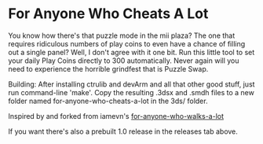 # For Anyone Who Cheats A Lot

You know how there's that puzzle mode in the mii plaza? The one that requires ridiculous numbers of play coins to even have a chance of filling out a single panel? Well, I don't agree with it one bit. Run this little tool to set your daily Play Coins directly to 300 automatically. Never again will you need to experience the horrible grindfest that is Puzzle Swap.

Building:
After installing ctrulib and devArm and all that other good stuff, just run command-line 'make'. Copy the resulting .3dsx and .smdh files to a new folder named for-anyone-who-cheats-a-lot in the 3ds/ folder.

Inspired by and forked from iamevn's [for-anyone-who-walks-a-lot](https://github.com/iamevn/for-anyone-who-walks-a-lot)

If you want there's also a prebuilt 1.0 release in the releases tab above.
